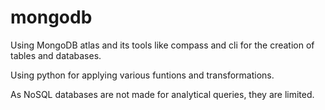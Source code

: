 # mongodb

Using MongoDB atlas and its tools like compass and cli for the creation of tables and databases.

Using python for applying various funtions and transformations.

As NoSQL databases are not made for analytical queries, they are limited.
